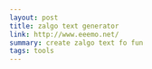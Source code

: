 ```yaml
---
layout: post
title: zalgo text generator
link: http://www.eeemo.net/
summary: create zalgo text fo fun
tags: tools
---
```

